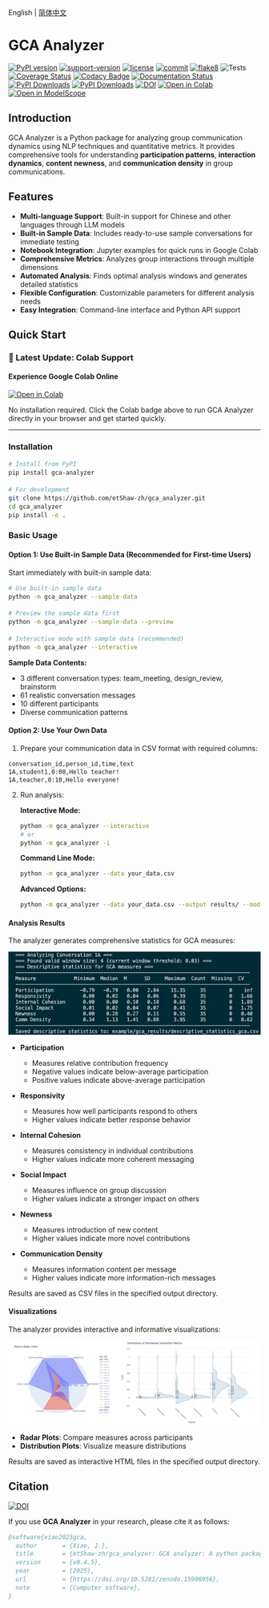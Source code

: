 English | [简体中文](README_zh.md)
# GCA Analyzer

[![PyPI version](https://badge.fury.io/py/gca-analyzer.svg)](https://pypi.org/project/gca-analyzer)
[![support-version](https://img.shields.io/pypi/pyversions/gca-analyzer)](https://img.shields.io/pypi/pyversions/gca-analyzer)
[![license](https://img.shields.io/github/license/etShaw-zh/gca_analyzer)](https://github.com/etShaw-zh/gca_analyzer/blob/master/LICENSE)
[![commit](https://img.shields.io/github/last-commit/etShaw-zh/gca_analyzer)](https://github.com/etShaw-zh/gca_analyzer/commits/master)
[![flake8](https://github.com/etShaw-zh/gca_analyzer/workflows/lint/badge.svg)](https://github.com/etShaw-zh/gca_analyzer/actions?query=workflow%3ALint)
![Tests](https://github.com/etShaw-zh/gca_analyzer/actions/workflows/python-test.yml/badge.svg)
[![Coverage Status](https://codecov.io/gh/etShaw-zh/gca_analyzer/branch/main/graph/badge.svg?token=GLAVYYCD9L)](https://codecov.io/gh/etShaw-zh/gca_analyzer)
[![Codacy Badge](https://app.codacy.com/project/badge/Grade/581d2fea968f4b0ab821c8b3d94eaac0)](https://app.codacy.com/gh/etShaw-zh/gca_analyzer/dashboard?utm_source=gh&utm_medium=referral&utm_content=&utm_campaign=Badge_grade)
[![Documentation Status](https://readthedocs.org/projects/gca-analyzer/badge/?version=latest)](https://gca-analyzer.readthedocs.io/en/latest/?badge=latest)
[![PyPI Downloads](https://static.pepy.tech/badge/gca-analyzer)](https://pepy.tech/projects/gca-analyzer)
[![PyPI Downloads](https://static.pepy.tech/badge/gca-analyzer/month)](https://pepy.tech/projects/gca-analyzer)
[![DOI](https://zenodo.org/badge/915395583.svg)](https://doi.org/10.5281/zenodo.14647250)
[![Open in Colab](https://colab.research.google.com/assets/colab-badge.svg)](https://colab.research.google.com/drive/11TC3wzCmP0r2axRUc1FuyWOBiZS1j-Qg?usp=sharing)
[![Open in ModelScope](https://img.shields.io/badge/ModelScope-Run%20in%20Community-blue?logo=appveyor)](https://modelscope.cn/notebook/share/ipynb/9d562da5/base_usage.ipynb.ipynb)

## Introduction

GCA Analyzer is a Python package for analyzing group communication dynamics using NLP techniques and quantitative metrics. It provides comprehensive tools for understanding **participation patterns**, **interaction dynamics**, **content newness**, and **communication density** in group communications.

## Features

- **Multi-language Support**: Built-in support for Chinese and other languages through LLM models
- **Built-in Sample Data**: Includes ready-to-use sample conversations for immediate testing
- **Notebook Integration**: Jupyter examples for quick runs in Google Colab
- **Comprehensive Metrics**: Analyzes group interactions through multiple dimensions
- **Automated Analysis**: Finds optimal analysis windows and generates detailed statistics
- **Flexible Configuration**: Customizable parameters for different analysis needs
- **Easy Integration**: Command-line interface and Python API support

## Quick Start
### 🚀 Latest Update: Colab Support

#### Experience Google Colab Online

[![Open in Colab](https://colab.research.google.com/assets/colab-badge.svg)](https://colab.research.google.com/drive/11TC3wzCmP0r2axRUc1FuyWOBiZS1j-Qg?usp=sharing)

No installation required. Click the Colab badge above to run GCA Analyzer directly in your browser and get started quickly.

-------

### Installation

```bash
# Install from PyPI
pip install gca-analyzer

# For development
git clone https://github.com/etShaw-zh/gca_analyzer.git
cd gca_analyzer
pip install -e .
```

### Basic Usage

#### Option 1: Use Built-in Sample Data (Recommended for First-time Users)

Start immediately with built-in sample data:

```bash
# Use built-in sample data
python -m gca_analyzer --sample-data

# Preview the sample data first
python -m gca_analyzer --sample-data --preview

# Interactive mode with sample data (recommended)
python -m gca_analyzer --interactive
```

**Sample Data Contents:**
- 3 different conversation types: team_meeting, design_review, brainstorm
- 61 realistic conversation messages
- 10 different participants
- Diverse communication patterns

#### Option 2: Use Your Own Data

1. Prepare your communication data in CSV format with required columns:
```
conversation_id,person_id,time,text
1A,student1,0:08,Hello teacher!
1A,teacher,0:10,Hello everyone!
```

2. Run analysis:

   **Interactive Mode:**
   ```bash
   python -m gca_analyzer --interactive
   # or
   python -m gca_analyzer -i
   ```
   
   **Command Line Mode:**
   ```bash
   python -m gca_analyzer --data your_data.csv
   ```
   
   **Advanced Options:**
   ```bash
   python -m gca_analyzer --data your_data.csv --output results/ --model-name your-model --console-level INFO
   ```

#### Analysis Results

The analyzer generates comprehensive statistics for GCA measures:

![Descriptive Statistics](/docs/_static/gca_results.jpg)

- **Participation**
  - Measures relative contribution frequency
  - Negative values indicate below-average participation
  - Positive values indicate above-average participation

- **Responsivity**
  - Measures how well participants respond to others
  - Higher values indicate better response behavior

- **Internal Cohesion**
  - Measures consistency in individual contributions
  - Higher values indicate more coherent messaging

- **Social Impact**
  - Measures influence on group discussion
  - Higher values indicate a stronger impact on others

- **Newness**
  - Measures introduction of new content
  - Higher values indicate more novel contributions

- **Communication Density**
  - Measures information content per message
  - Higher values indicate more information-rich messages

Results are saved as CSV files in the specified output directory.

#### Visualizations

The analyzer provides interactive and informative visualizations:

![GCA Analysis Results](/docs/_static/vizs.png)

- **Radar Plots**: Compare measures across participants
- **Distribution Plots**: Visualize measure distributions

Results are saved as interactive HTML files in the specified output directory.

## Citation
[![DOI](https://zenodo.org/badge/915395583.svg)](https://doi.org/10.5281/zenodo.14647250)

If you use **GCA Analyzer** in your research, please cite it as follows:

```bibtex
@software{xiao2025gca,
  author       = {Xiao, J.},
  title        = {etShaw-zh/gca_analyzer: GCA analyzer: A python package for group communication analysis},
  version      = {v0.4.5},
  year         = {2025},
  url          = {https://doi.org/10.5281/zenodo.15906956},
  note         = {Computer software},
}
